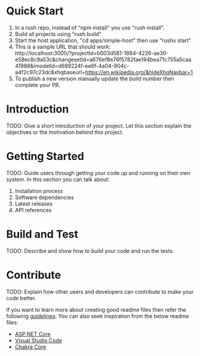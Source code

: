 # Quick Start
1. In a rush repo, instead of "npm install" you use "rush install".
1. Build all projects using "rush build"
1. Start the host application, "cd apps/simple-host" then use "rushx start"
1. This is a sample URL that should work:  
http://localhost:3000/?projectId=b003d581-1884-4226-ae30-e58ec8c9a53c&changesetId=a676ef8e76f5782fae194bea71c755a5caa41988&imodelId=d689224f-ee6f-4a04-904c-a4f2c97c23dc&xhqbaseurl=https://en.wikipedia.org/&hideXhqNavbar=1
1. To publish a new version manually update the build number then complete your PR.

# Introduction 
TODO: Give a short introduction of your project. Let this section explain the objectives or the motivation behind this project. 

# Getting Started
TODO: Guide users through getting your code up and running on their own system. In this section you can talk about:
1.	Installation process
2.	Software dependencies
3.	Latest releases
4.	API references

# Build and Test
TODO: Describe and show how to build your code and run the tests. 

# Contribute
TODO: Explain how other users and developers can contribute to make your code better. 

If you want to learn more about creating good readme files then refer the following [guidelines](https://docs.microsoft.com/en-us/azure/devops/repos/git/create-a-readme?view=azure-devops). You can also seek inspiration from the below readme files:
- [ASP.NET Core](https://github.com/aspnet/Home)
- [Visual Studio Code](https://github.com/Microsoft/vscode)
- [Chakra Core](https://github.com/Microsoft/ChakraCore)